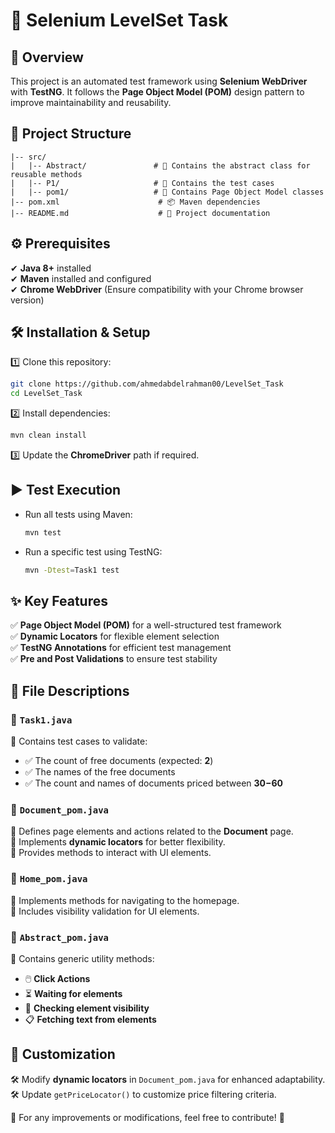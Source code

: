 # 🚀 Selenium LevelSet Task

## 📌 Overview
This project is an automated test framework using **Selenium WebDriver** with **TestNG**. It follows the **Page Object Model (POM)** design pattern to improve maintainability and reusability.

## 📂 Project Structure
```
|-- src/
|   |-- Abstract/               # 🔄 Contains the abstract class for reusable methods
|   |-- P1/                     # 📝 Contains the test cases
|   |-- pom1/                   # 📄 Contains Page Object Model classes
|-- pom.xml                      # 📦 Maven dependencies
|-- README.md                    # 📘 Project documentation
```

## ⚙️ Prerequisites
✔ **Java 8+** installed  
✔ **Maven** installed and configured  
✔ **Chrome WebDriver** (Ensure compatibility with your Chrome browser version)  

## 🛠️ Installation & Setup
1️⃣ Clone this repository:
   ```sh
   git clone https://github.com/ahmedabdelrahman00/LevelSet_Task
   cd LevelSet_Task

   ```
2️⃣ Install dependencies:
   ```sh
   mvn clean install
   ```
3️⃣ Update the **ChromeDriver** path if required.

## ▶️ Test Execution
- Run all tests using Maven:
  ```sh
  mvn test
  ```
- Run a specific test using TestNG:
  ```sh
  mvn -Dtest=Task1 test
  ```

## ✨ Key Features
✅ **Page Object Model (POM)** for a well-structured test framework  
✅ **Dynamic Locators** for flexible element selection  
✅ **TestNG Annotations** for efficient test management  
✅ **Pre and Post Validations** to ensure test stability  

## 📜 File Descriptions
### 📌 `Task1.java`
📌 Contains test cases to validate:
- ✅ The count of free documents (expected: **2**)
- ✅ The names of the free documents
- ✅ The count and names of documents priced between **$30-$60**

### 📌 `Document_pom.java`
📌 Defines page elements and actions related to the **Document** page.  
📌 Implements **dynamic locators** for better flexibility.  
📌 Provides methods to interact with UI elements.

### 📌 `Home_pom.java`
📌 Implements methods for navigating to the homepage.  
📌 Includes visibility validation for UI elements.

### 📌 `Abstract_pom.java`
📌 Contains generic utility methods:
- 🖱️ **Click Actions**
- ⏳ **Waiting for elements**
- 👀 **Checking element visibility**
- 📋 **Fetching text from elements**

## 🔧 Customization
🛠️ Modify **dynamic locators** in `Document_pom.java` for enhanced adaptability.  
🛠️ Update `getPriceLocator()` to customize price filtering criteria.  

📌 For any improvements or modifications, feel free to contribute! 🚀
